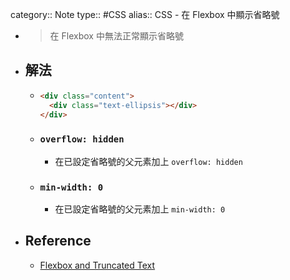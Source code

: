 category:: Note
type:: #CSS
alias:: CSS - 在 Flexbox 中顯示省略號

- > 在 Flexbox 中無法正常顯示省略號
- ## 解法
	- ```html
	  <div class="content">
	    <div class="text-ellipsis"></div>
	  </div>
	  ```
	- ### `overflow: hidden`
		- 在已設定省略號的父元素加上 `overflow: hidden`
	- ### `min-width: 0`
		- 在已設定省略號的父元素加上 `min-width: 0`
- ## Reference
	- [Flexbox and Truncated Text](https://css-tricks.com/flexbox-truncated-text/)